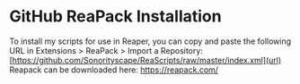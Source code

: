 # **GitHub ReaPack Installation**
To install my scripts for use in Reaper, you can copy and paste the following URL in Extensions > ReaPack > Import a Repository:
[https://github.com/Sonorityscape/ReaScripts/raw/master/index.xml](url)
Reapack can be downloaded here: https://reapack.com/

